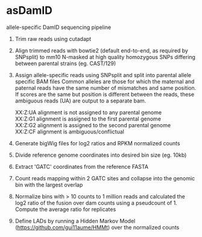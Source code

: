 # asDamID
allele-specific DamID sequencing pipeline

1. Trim raw reads using cutadapt

2. Align trimmed reads with bowtie2 (default end-to-end, as required by SNPsplit) to mm10 N-masked at high quality homozygous SNPs differing between parental strains (eg. CAST/129)

3. Assign allele-specific reads using SNPsplit and split into parental allele specific BAM files
Common alleles are those for which the maternal and paternal reads have the same number of mismatches and same position. If scores are the same but position is different between the reads, these ambiguous reads (UA) are output to a separate bam.  

    XX:Z:UA alignment is not assigned to any parental genome  
    XX:Z:G1 alignment is assigned to the first parental genome  
    XX:Z:G2 alignment is assigned to the second parental genome  
    XX:Z:CF alignment is ambiguous/conflictual

4. Generate bigWig files for log2 ratios and RPKM normalized counts

5. Divide reference genome coordinates into desired bin size (eg. 10kb)

6. Extract 'GATC' coordinates from the reference FASTA

7. Count reads mapping within 2 GATC sites and collapse into the genomic bin with the largest overlap

8. Normalize bins with > 10 counts to 1 million reads and calculated the log2 ratio of the fusion over dam counts using a pseudcount of 1. Compute the average ratio for replicates

9. Define LADs by running a Hidden Markov Model (https://github.com/gui11aume/HMMt) over the normalized counts
